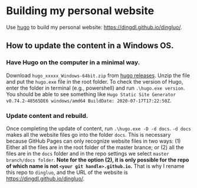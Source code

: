 # Building my personal website

Use [hugo](https://gohugo.io/) to build my personal website: https://dingdl.github.io/dingluo/.

## How to update the content in a Windows OS.

### Have Hugo on the computer in a minimal way. 
Download `hugo_xxxxx_Windows-64bit.zip` from [hugo releases](https://github.com/gohugoio/hugo/releases). Unzip the file and put the `hugo.exe` file in the root folder. To check the version of Hugo, enter the folder in terminal (e.g., powershell) and run `.\hugo.exe version`. You should be able to see something like `Hugo Static Site Generator v0.74.2-48565DE6 windows/amd64 BuildDate: 2020-07-17T17:22:50Z`.

### Update content and rebuild.
Once completing the update of content, run `.\hugo.exe -D -d docs`. `-d docs` makes all the website files go into the folder `docs`. This is necessary because GitHub Pages can only recognize website files in two ways: (1) Either all the files are in the root folder of the master brance; or (2) all the files are in the `docs` folder and in the repo settings we select `master branch/docs folder`. **Note for the option (2), it is only possible for the repo of which name is not `<your git handle>.github.io`.** That is why I rename this repo to `dingluo`, and the URL of the website is https://dingdl.github.io/dingluo/. 
